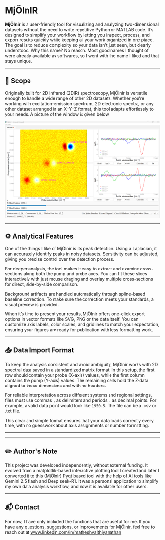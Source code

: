 # MjÖlnIR

**MjÖlnir** is a user-friendly tool for visualizing and analyzing two-dimensional datasets without the need to write repetitive Python or MATLAB code. It’s designed to simplify your workflow by letting you inspect, process, and export results quickly while keeping all your work organized in one place. The goal is to reduce complexity so your data isn’t just seen, but clearly understood. Why this name? No reason. Most good names I thought of were already available as softwares, so I went with the name I liked and that stays unique.

---

## 📌 Scope

Originally built for 2D infrared (2DIR) spectroscopy, MjÖlnir is versatile enough to handle a wide range of other 2D datasets. Whether you're working with excitation–emission spectrum, 2D electronic spectra, or any other dataset arranged in an X–Y–Z format, this tool adapts effortlessly to your needs. A picture of the window is given below 

![Description of the image](image.png)

---

## ⚙️ Analytical Features

One of the things I like of MjÖlnir is its peak detection. Using a Laplacian, it can accurately identify peaks in noisy datasets. Sensitivity can be adjusted, giving you precise control over the detection process.

For deeper analysis, the tool makes it easy to extract and examine cross-sections along both the pump and probe axes. You can fit these slices interactively with just mouse draging and overlay multiple cross-sections for direct, side-by-side comparison.

Background artifacts are handled automatically through spline-based baseline correction. To make sure the correction meets your standards, a visual preview is provided.

When it’s time to present your results, MjÖlnir offers one-click export options in vector formats like SVG, PNG or the data itself. You can customize axis labels, color scales, and gridlines to match your expectation, ensuring your figures are ready for publication with less formatting work.

---

## 📥 Data Import Format

To keep the analysis consistent and avoid ambiguity, MjÖlnir works with 2D spectral data saved in a standardized matrix format. In this setup, the first row should contain your probe (X-axis) values, while the first column contains the pump (Y-axis) values. The remaining cells hold the Z-data aligned to these dimensions and with no headers.

For reliable interpretation across different systems and regional settings, files must use commas `,` as delimiters and periods `.` as decimal points. For example, a valid data point would look like `1950.5`. The file can be a .csv or .txt file. 

This clear and simple format ensures that your data loads correctly every time, with no guesswork about axis assignments or number formatting. 

---

---
## ✏️ Author's Note

This project was developed independently, without external funding. It evolved from a matplotlib-based interactive plotting tool I created and later I converted it to this (MjÖlnir) Pyqt based tool with the help of AI tools like Gemini 2.5 flash and Deep seek-R1. It was a personal application to simplify my own data analysis workflow, and now it is available for other users. 

---

## 📬 Contact

For now, I have only included the functions that are useful for me. If you have any questions, suggestions, or improvements for MjÖlnir, feel free to reach out at www.linkedin.com/in/matheshvaithiyanathan

